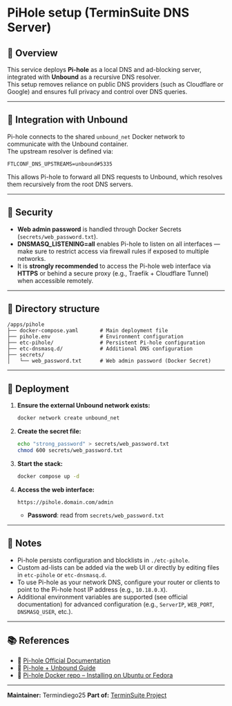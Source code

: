 # PiHole setup (TerminSuite DNS Server)

## 🧭 Overview  
This service deploys **Pi-hole** as a local DNS and ad-blocking server, integrated with **Unbound** as a recursive DNS resolver.  
This setup removes reliance on public DNS providers (such as Cloudflare or Google) and ensures full privacy and control over DNS queries.

---

## 🔗 Integration with Unbound  
Pi-hole connects to the shared `unbound_net` Docker network to communicate with the Unbound container.  
The upstream resolver is defined via:

```
FTLCONF_DNS_UPSTREAMS=unbound#5335
```

This allows Pi-hole to forward all DNS requests to Unbound, which resolves them recursively from the root DNS servers.

---

## 🔐 Security  
* **Web admin password** is handled through Docker Secrets (`secrets/web_password.txt`).  
* **DNSMASQ_LISTENING=all** enables Pi-hole to listen on all interfaces — make sure to restrict access via firewall rules if exposed to multiple networks.  
* It is **strongly recommended** to access the Pi-hole web interface via **HTTPS** or behind a secure proxy (e.g., Traefik + Cloudflare Tunnel) when accessible remotely.

---

## 📁 Directory structure  
```
/apps/pihole
├── docker-compose.yaml       # Main deployment file
├── pihole.env                # Environment configuration
├── etc-pihole/               # Persistent Pi-hole configuration
├── etc-dnsmasq.d/            # Additional DNS configuration
├── secrets/
│   └── web_password.txt      # Web admin password (Docker Secret)
````

---

## 🚀 Deployment  
1. **Ensure the external Unbound network exists:**  
   ```bash
   docker network create unbound_net
    ```

2. **Create the secret file:**

   ```bash
   echo "strong_password" > secrets/web_password.txt
   chmod 600 secrets/web_password.txt
   ```
3. **Start the stack:**

   ```bash
   docker compose up -d
   ```
4. **Access the web interface:**

   ```
   https://pihole.domain.com/admin
   ```

   * **Password**: read from `secrets/web_password.txt`

---

## 🧠 Notes

* Pi-hole persists configuration and blocklists in `./etc-pihole`.
* Custom ad-lists can be added via the web UI or directly by editing files in `etc-pihole` or `etc-dnsmasq.d`.
* To use Pi-hole as your network DNS, configure your router or clients to point to the Pi-hole host IP address (e.g., `10.18.0.X`).
* Additional environment variables are supported (see official documentation) for advanced configuration (e.g., `ServerIP`, `WEB_PORT`, `DNSMASQ_USER`, etc.).

---

## 📚 References

* 🔗 [Pi-hole Official Documentation](https://docs.pi-hole.net/)
* 🔗 [Pi-hole + Unbound Guide](https://docs.pi-hole.net/guides/unbound/)
* 🔗 [Pi-hole Docker repo – Installing on Ubuntu or Fedora](https://github.com/pi-hole/docker-pi-hole/?tab=readme-ov-file#installing-on-ubuntu-or-fedora)

---

**Maintainer:** Termindiego25
**Part of:** [TerminSuite Project](https://github.com/Termindiego25/terminsuite)